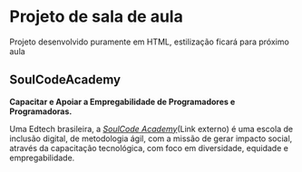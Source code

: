 # Projeto de sala de aula

Projeto desenvolvido puramente em HTML, estilização ficará para próximo aula

## SoulCodeAcademy

**Capacitar e Apoiar a Empregabilidade de Programadores e Programadoras.**

Uma Edtech brasileira, a [_SoulCode Academy_](https:://soulcodeacademy.org/)(Link externo) é uma escola de inclusão digital, de metodologia ágil, com a missão de gerar impacto social,
através da capacitação tecnológica, com foco em diversidade, equidade e empregabilidade.
